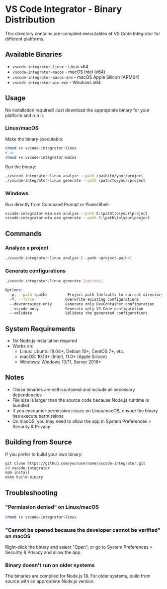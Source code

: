 # VS Code Integrator - Binary Distribution

This directory contains pre-compiled executables of VS Code Integrator for different platforms.

## Available Binaries

- `vscode-integrator-linux` - Linux x64
- `vscode-integrator-macos` - macOS Intel (x64)
- `vscode-integrator-macos-arm` - macOS Apple Silicon (ARM64)
- `vscode-integrator-win.exe` - Windows x64

## Usage

No installation required! Just download the appropriate binary for your platform and run it.

### Linux/macOS

Make the binary executable:
```bash
chmod +x vscode-integrator-linux
# or
chmod +x vscode-integrator-macos
```

Run the binary:
```bash
./vscode-integrator-linux analyze --path /path/to/your/project
./vscode-integrator-linux generate --path /path/to/your/project
```

### Windows

Run directly from Command Prompt or PowerShell:
```cmd
vscode-integrator-win.exe analyze --path C:\path\to\your\project
vscode-integrator-win.exe generate --path C:\path\to\your\project
```

## Commands

### Analyze a project
```bash
./vscode-integrator-linux analyze [--path <project-path>]
```

### Generate configurations
```bash
./vscode-integrator-linux generate [options]

Options:
  -p, --path <path>         Project path (defaults to current directory)
  -f, --force              Overwrite existing configurations
  --devcontainer-only      Generate only DevContainer configuration
  --vscode-only            Generate only VS Code configuration
  --validate               Validate the generated configurations
```

## System Requirements

- No Node.js installation required
- Works on:
  - Linux: Ubuntu 18.04+, Debian 10+, CentOS 7+, etc.
  - macOS: 10.13+ (Intel), 11.0+ (Apple Silicon)
  - Windows: Windows 10/11, Server 2016+

## Notes

- These binaries are self-contained and include all necessary dependencies
- File size is larger than the source code because Node.js runtime is bundled
- If you encounter permission issues on Linux/macOS, ensure the binary has execute permissions
- On macOS, you may need to allow the app in System Preferences > Security & Privacy

## Building from Source

If you prefer to build your own binary:

```bash
git clone https://github.com/yourusername/vscode-integrator.git
cd vscode-integrator
npm install
make build-binary
```

## Troubleshooting

### "Permission denied" on Linux/macOS
```bash
chmod +x vscode-integrator-linux
```

### "Cannot be opened because the developer cannot be verified" on macOS
Right-click the binary and select "Open", or go to System Preferences > Security & Privacy and allow the app.

### Binary doesn't run on older systems
The binaries are compiled for Node.js 18. For older systems, build from source with an appropriate Node.js version.